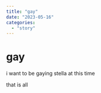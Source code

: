 ```yaml
---
title: "gay"
date: "2023-05-16"
categories: 
  - "story"
---
```


# gay

i want to be gaying stella at this time

that is all
